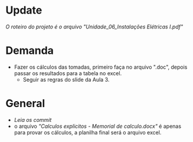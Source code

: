 # Update
_O roteiro do projeto é o arquivo "Unidade_06_Instalações Elétricas I.pdf"_

# Demanda
- Fazer os cálculos das tomadas, primeiro faça no arquivo ".doc", depois passar os resultados para a tabela no excel.
	- Seguir as regras do slide da Aula 3.

# General
- _Leia os commit_
- o arquivo _"Calculos explicitos - Memorial de calculo.docx"_ é apenas para provar os cálculos, a planilha final será o arquivo excel.


